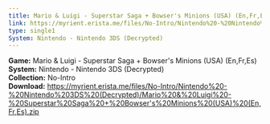 ```yaml
---
title: Mario & Luigi - Superstar Saga + Bowser's Minions (USA) (En,Fr,Es)
link: https://myrient.erista.me/files/No-Intro/Nintendo%20-%20Nintendo%203DS%20(Decrypted)/Mario%20&%20Luigi%20-%20Superstar%20Saga%20+%20Bowser's%20Minions%20(USA)%20(En,Fr,Es).zip
type: single1
System: Nintendo - Nintendo 3DS (Decrypted)
---
```

<b>Game:</b> Mario & Luigi - Superstar Saga + Bowser's Minions (USA) (En,Fr,Es)<br>
<b>System:</b> Nintendo - Nintendo 3DS (Decrypted)<br>
<b>Collection:</b> No-Intro<br>
<b>Download:</b> https://myrient.erista.me/files/No-Intro/Nintendo%20-%20Nintendo%203DS%20(Decrypted)/Mario%20&%20Luigi%20-%20Superstar%20Saga%20+%20Bowser's%20Minions%20(USA)%20(En,Fr,Es).zip